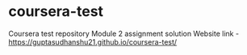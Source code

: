 # coursera-test
Coursera test repository
Module 2 assignment solution
Website link - https://guptasudhanshu21.github.io/coursera-test/
